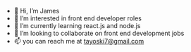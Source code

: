 - 👋 Hi, I’m James
- 👀 I’m interested in front end developer roles
- 🌱 I’m currently learning react.js and node.js
- 💞️ I’m looking to collaborate on front end development jobs
- 📫 you can reach me at tayoski7@gmail.com

<!---
tayoski7/tayoski7 is a ✨ special ✨ repository because its `README.md` (this file) appears on your GitHub profile.
You can click the Preview link to take a look at your changes.
--->
